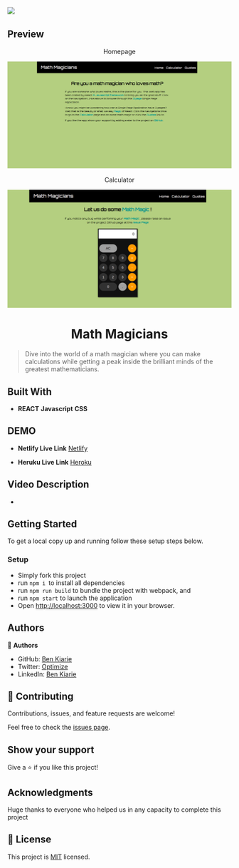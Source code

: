 ![](https://img.shields.io/badge/Microverse-blueviolet)

## Preview
<p align="center">Homepage</p>

<img src="./src/assets/homepage.png">

<p align="center">Calculator</p>

<img src="./src/assets/calculator.png">

<h1 align="center"> Math Magicians </h1>

> Dive into the world of a math magician where you can make calculations while getting a peak inside the brilliant minds of the greatest mathematicians.



## Built With

- **REACT** **Javascript** **CSS** 

## DEMO

- **Netlify Live Link** [Netlify](https://espada-math-magician.netlify.app/)
  
- **Heruku Live Link** [Heroku](https://espada-math-magician.herokuapp.com/)
  
## Video Description

- 

## Getting Started

To get a local copy up and running follow these setup steps below.

### Setup

- Simply fork this project
- run `npm i `to install all dependencies
- run `npm run build` to bundle the project with webpack, and
- run `npm start` to launch the application
- Open [http://localhost:3000](http://localhost:3000) to view it in your browser.

## Authors

👤 **Authors**

- GitHub: [Ben Kiarie](https://github.com/Benmuiruri)
- Twitter: [Optimize](https://twitter.com/_optimize)
- LinkedIn: [Ben Kiarie](https://www.linkedin.com/in/benjamin-kiarie-180b66149/)

## 🤝 Contributing

Contributions, issues, and feature requests are welcome!

Feel free to check the [issues page](https://github.com/Benmuiruri/math-magician/issues).

## Show your support

Give a ⭐️ if you like this project!

## Acknowledgments

Huge thanks to everyone who helped us in any capacity to complete this project

## 📝 License

This project is [MIT](https://opensource.org/licenses/MIT) licensed.

